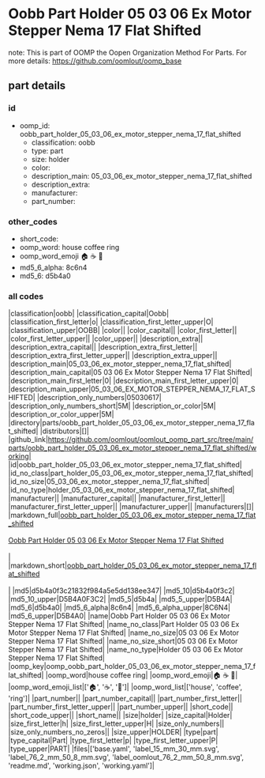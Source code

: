 # Oobb Part Holder 05 03 06 Ex Motor Stepper Nema 17 Flat Shifted  

note: This is part of OOMP the Oopen Organization Method For Parts. For more details: https://github.com/oomlout/oomp_base

##  part details





### id
* oomp_id: oobb_part_holder_05_03_06_ex_motor_stepper_nema_17_flat_shifted
  * classification: oobb
  * type: part
  * size: holder
  * color: 
  * description_main: 05_03_06_ex_motor_stepper_nema_17_flat_shifted
  * description_extra: 
  * manufacturer: 
  * part_number: 

### other_codes
* short_code: 
* oomp_word: house coffee ring
* oomp_word_emoji :house: :coffee: :ring:
* md5_6_alpha: 8c6n4
* md5_6: d5b4a0

### all codes 
|classification|oobb|
|classification_capital|Oobb|
|classification_first_letter|o|
|classification_first_letter_upper|O|
|classification_upper|OOBB|
|color||
|color_capital||
|color_first_letter||
|color_first_letter_upper||
|color_upper||
|description_extra||
|description_extra_capital||
|description_extra_first_letter||
|description_extra_first_letter_upper||
|description_extra_upper||
|description_main|05_03_06_ex_motor_stepper_nema_17_flat_shifted|
|description_main_capital|05 03 06 Ex Motor Stepper Nema 17 Flat Shifted|
|description_main_first_letter|0|
|description_main_first_letter_upper|0|
|description_main_upper|05_03_06_EX_MOTOR_STEPPER_NEMA_17_FLAT_SHIFTED|
|description_only_numbers|05030617|
|description_only_numbers_short|5M|
|description_or_color|5M|
|description_or_color_upper|5M|
|directory|parts/oobb_part_holder_05_03_06_ex_motor_stepper_nema_17_flat_shifted|
|distributors|[]|
|github_link|https://github.com/oomlout/oomlout_oomp_part_src/tree/main/parts/oobb_part_holder_05_03_06_ex_motor_stepper_nema_17_flat_shifted/working|
|id|oobb_part_holder_05_03_06_ex_motor_stepper_nema_17_flat_shifted|
|id_no_class|part_holder_05_03_06_ex_motor_stepper_nema_17_flat_shifted|
|id_no_size|05_03_06_ex_motor_stepper_nema_17_flat_shifted|
|id_no_type|holder_05_03_06_ex_motor_stepper_nema_17_flat_shifted|
|manufacturer||
|manufacturer_capital||
|manufacturer_first_letter||
|manufacturer_first_letter_upper||
|manufacturer_upper||
|manufacturers|[]|
|markdown_full|[oobb_part_holder_05_03_06_ex_motor_stepper_nema_17_flat_shifted](https://github.com/oomlout/oomlout_oomp_part_src/tree/main/parts/oobb_part_holder_05_03_06_ex_motor_stepper_nema_17_flat_shifted/working)<br>[](https://github.com/oomlout/oomlout_oomp_part_src/tree/main/parts/oobb_part_holder_05_03_06_ex_motor_stepper_nema_17_flat_shifted/working)<br>[Oobb Part Holder 05 03 06 Ex Motor Stepper Nema 17 Flat Shifted](https://github.com/oomlout/oomlout_oomp_part_src/tree/main/parts/oobb_part_holder_05_03_06_ex_motor_stepper_nema_17_flat_shifted/working)<br><br>|
|markdown_short|[oobb_part_holder_05_03_06_ex_motor_stepper_nema_17_flat_shifted](https://github.com/oomlout/oomlout_oomp_part_src/tree/main/parts/oobb_part_holder_05_03_06_ex_motor_stepper_nema_17_flat_shifted/working)<br><br>|
|md5|d5b4a0f3c21832f984a5e5dd138ee347|
|md5_10|d5b4a0f3c2|
|md5_10_upper|D5B4A0F3C2|
|md5_5|d5b4a|
|md5_5_upper|D5B4A|
|md5_6|d5b4a0|
|md5_6_alpha|8c6n4|
|md5_6_alpha_upper|8C6N4|
|md5_6_upper|D5B4A0|
|name|Oobb Part Holder 05 03 06 Ex Motor Stepper Nema 17 Flat Shifted|
|name_no_class|Part Holder 05 03 06 Ex Motor Stepper Nema 17 Flat Shifted|
|name_no_size|05 03 06 Ex Motor Stepper Nema 17 Flat Shifted|
|name_no_size_short|05 03 06 Ex Motor Stepper Nema 17 Flat Shifted|
|name_no_type|Holder 05 03 06 Ex Motor Stepper Nema 17 Flat Shifted|
|oomp_key|oomp_oobb_part_holder_05_03_06_ex_motor_stepper_nema_17_flat_shifted|
|oomp_word|house coffee ring|
|oomp_word_emoji|:house: :coffee: :ring:|
|oomp_word_emoji_list|[':house:', ':coffee:', ':ring:']|
|oomp_word_list|['house', 'coffee', 'ring']|
|part_number||
|part_number_capital||
|part_number_first_letter||
|part_number_first_letter_upper||
|part_number_upper||
|short_code||
|short_code_upper||
|short_name||
|size|holder|
|size_capital|Holder|
|size_first_letter|h|
|size_first_letter_upper|H|
|size_only_numbers||
|size_only_numbers_no_zeros||
|size_upper|HOLDER|
|type|part|
|type_capital|Part|
|type_first_letter|p|
|type_first_letter_upper|P|
|type_upper|PART|
|files|['base.yaml', 'label_15_mm_30_mm.svg', 'label_76_2_mm_50_8_mm.svg', 'label_oomlout_76_2_mm_50_8_mm.svg', 'readme.md', 'working.json', 'working.yaml']|
